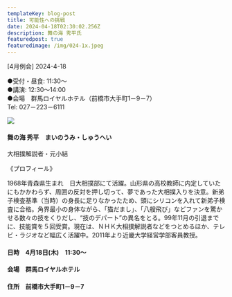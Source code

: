 ```yaml
---
templateKey: blog-post
title: 可能性への挑戦
date: 2024-04-18T02:30:02.256Z
description: 舞の海 秀平氏
featuredpost: true
featuredimage: /img/024-1x.jpeg
---
```

\[4月例会] 2024-4-18<br />

●受付・昼食: 11:30〜<br />
●講演: 12:30〜14:00<br />
●会場　群馬ロイヤルホテル（前橋市大手町1－9－7）<br />
Tel: 027－223－6111<br />

![](/img/024-1x.jpeg)

#### 舞の海 秀平　まいのうみ・しゅうへい

大相撲解説者・元小結

《プロフィール》

1968年青森県生まれ　日大相撲部にて活躍。山形県の高校教師に内定していたにもかかわらず、周囲の反対を押し切って、夢であった大相撲入りを決意。新弟子検査基準（当時）の身長に足りなかったため、頭にシリコンを入れて新弟子検査に合格。角界最小の身体ながら、「猫だまし」、「八艘飛び」などファンを驚かせる数々の技をくりだし、“技のデパート”の異名をとる。99年11月の引退までに、技能賞を５回受賞。現在は、ＮＨＫ大相撲解説者などをつとめるほか、テレビ・ラジオなど幅広く活躍中。2011年より近畿大学経営学部客員教授。

#### 日時　4月18日(木)　11:30〜

#### 会場　群馬ロイヤルホテル

#### 住所　前橋市大手町1－9－7